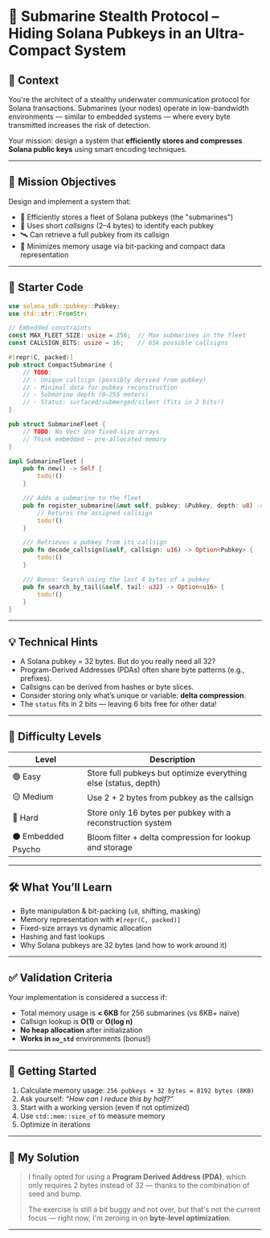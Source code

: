 # 💚 Submarine Stealth Protocol – Hiding Solana Pubkeys in an Ultra-Compact System

## 🧠 Context

You're the architect of a stealthy underwater communication protocol for Solana transactions. Submarines (your nodes) operate in low-bandwidth environments — similar to embedded systems — where every byte transmitted increases the risk of detection.

Your mission: design a system that **efficiently stores and compresses Solana public keys** using smart encoding techniques.

---

## 🎯 Mission Objectives

Design and implement a system that:

* 🚢 Efficiently stores a fleet of Solana pubkeys (the "submarines")
* 🔐 Uses short *callsigns* (2–4 bytes) to identify each pubkey
* 🛰️ Can retrieve a full pubkey from its callsign
* 🧬 Minimizes memory usage via bit-packing and compact data representation

---

## 🧱 Starter Code

```rust
use solana_sdk::pubkey::Pubkey;
use std::str::FromStr;

// Embedded constraints
const MAX_FLEET_SIZE: usize = 256;  // Max submarines in the fleet
const CALLSIGN_BITS: usize = 16;    // 65k possible callsigns

#[repr(C, packed)]
pub struct CompactSubmarine {
    // TODO:
    // - Unique callsign (possibly derived from pubkey)
    // - Minimal data for pubkey reconstruction
    // - Submarine depth (0–255 meters)
    // - Status: surfaced/submerged/silent (fits in 2 bits!)
}

pub struct SubmarineFleet {
    // TODO: No Vec! Use fixed-size arrays
    // Think embedded – pre-allocated memory
}

impl SubmarineFleet {
    pub fn new() -> Self {
        todo!()
    }

    /// Adds a submarine to the fleet
    pub fn register_submarine(&mut self, pubkey: &Pubkey, depth: u8) -> Result<u16, &'static str> {
        // Returns the assigned callsign
        todo!()
    }

    /// Retrieves a pubkey from its callsign
    pub fn decode_callsign(&self, callsign: u16) -> Option<Pubkey> {
        todo!()
    }

    /// Bonus: Search using the last 4 bytes of a pubkey
    pub fn search_by_tail(&self, tail: u32) -> Option<u16> {
        todo!()
    }
}
```

---

## 💡 Technical Hints

* A Solana pubkey = 32 bytes. But do you really need all 32?
* Program-Derived Addresses (PDAs) often share byte patterns (e.g., prefixes).
* Callsigns can be derived from hashes or byte slices.
* Consider storing only what’s unique or variable: **delta compression**.
* The `status` fits in 2 bits — leaving 6 bits free for other data!

---

## 🧷 Difficulty Levels

| Level             | Description                                                     |
| ----------------- | --------------------------------------------------------------- |
| 🟢 Easy           | Store full pubkeys but optimize everything else (status, depth) |
| 🟡 Medium         | Use 2 + 2 bytes from pubkey as the callsign                     |
| 🔴 Hard           | Store only 16 bytes per pubkey with a reconstruction system     |
| ⚫ Embedded Psycho | Bloom filter + delta compression for lookup and storage         |

---

## 🛠️ What You’ll Learn

* Byte manipulation & bit-packing (`u8`, shifting, masking)
* Memory representation with `#[repr(C, packed)]`
* Fixed-size arrays vs dynamic allocation
* Hashing and fast lookups
* Why Solana pubkeys are 32 bytes (and how to work around it)

---

## ✅ Validation Criteria

Your implementation is considered a success if:

* Total memory usage is **< 6KB** for 256 submarines (vs 8KB+ naïve)
* Callsign lookup is **O(1)** or **O(log n)**
* **No heap allocation** after initialization
* **Works in `no_std`** environments (bonus!)

---

## 🚀 Getting Started

1. Calculate memory usage: `256 pubkeys × 32 bytes = 8192 bytes (8KB)`
2. Ask yourself: *“How can I reduce this by half?”*
3. Start with a working version (even if not optimized)
4. Use `std::mem::size_of` to measure memory
5. Optimize in iterations

---

## 🧪 My Solution 

> I finally opted for using a **Program Derived Address (PDA)**, which only requires 2 bytes instead of 32 — thanks to the combination of seed and bump.
>
> The exercise is still a bit buggy and not over, but that's not the current focus — right now, I'm zeroing in on **byte-level optimization**.

---

